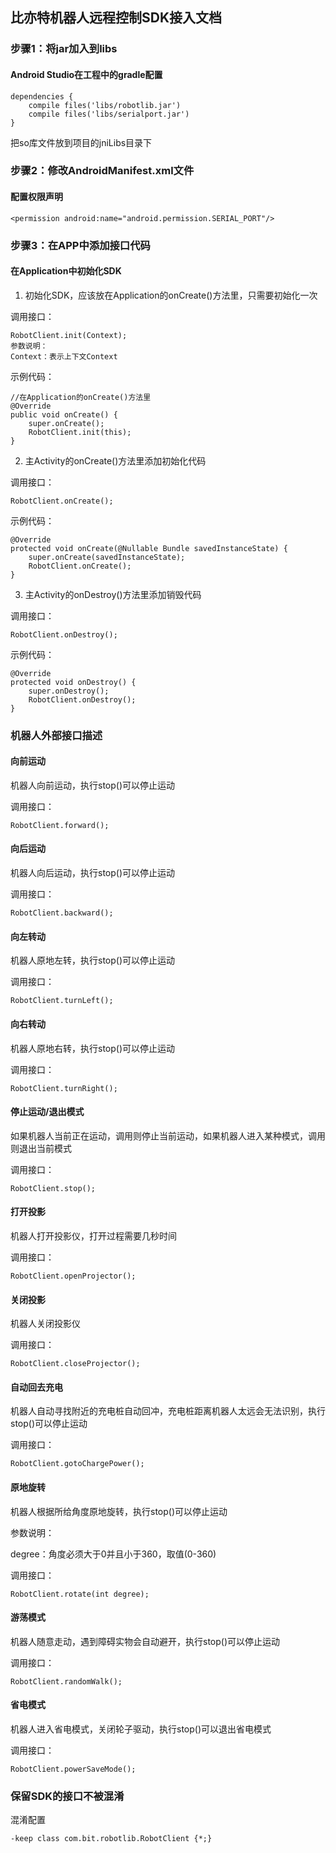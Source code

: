 ## 比亦特机器人远程控制SDK接入文档

### 步骤1：将jar加入到libs

#### Android Studio在工程中的gradle配置

    dependencies {
        compile files('libs/robotlib.jar')
        compile files('libs/serialport.jar')
    }
    
把so库文件放到项目的jniLibs目录下

### 步骤2：修改AndroidManifest.xml文件

#### 配置权限声明

	<permission android:name="android.permission.SERIAL_PORT"/>

### 步骤3：在APP中添加接口代码

#### 在Application中初始化SDK

1. 初始化SDK，应该放在Application的onCreate()方法里，只需要初始化一次

调用接口：

    RobotClient.init(Context);
    参数说明：
    Context：表示上下文Context

示例代码：

    //在Application的onCreate()方法里
    @Override
    public void onCreate() {
        super.onCreate();
        RobotClient.init(this);
    }

2. 主Activity的onCreate()方法里添加初始化代码

调用接口：

	RobotClient.onCreate();

示例代码：

	@Override
	protected void onCreate(@Nullable Bundle savedInstanceState) {
	    super.onCreate(savedInstanceState);
	    RobotClient.onCreate();
	}
	
3. 主Activity的onDestroy()方法里添加销毁代码  

调用接口：

	RobotClient.onDestroy();

示例代码：
	
	@Override
	protected void onDestroy() {
	    super.onDestroy();
	    RobotClient.onDestroy();
	}

### 机器人外部接口描述

#### 向前运动

机器人向前运动，执行stop()可以停止运动

调用接口：

    RobotClient.forward();

#### 向后运动

机器人向后运动，执行stop()可以停止运动

调用接口：
	
	RobotClient.backward();

#### 向左转动

机器人原地左转，执行stop()可以停止运动

调用接口：

	RobotClient.turnLeft();
   
#### 向右转动

机器人原地右转，执行stop()可以停止运动

调用接口：

	RobotClient.turnRight();
   
#### 停止运动/退出模式

如果机器人当前正在运动，调用则停止当前运动，如果机器人进入某种模式，调用则退出当前模式

调用接口：

	RobotClient.stop();
	   
#### 打开投影

机器人打开投影仪，打开过程需要几秒时间

调用接口：

	RobotClient.openProjector();
   
#### 关闭投影

机器人关闭投影仪

调用接口：

	RobotClient.closeProjector();

#### 自动回去充电

机器人自动寻找附近的充电桩自动回冲，充电桩距离机器人太远会无法识别，执行stop()可以停止运动

调用接口：

	RobotClient.gotoChargePower();
	
#### 原地旋转

机器人根据所给角度原地旋转，执行stop()可以停止运动

参数说明：

degree：角度必须大于0并且小于360，取值(0-360)

调用接口：

	RobotClient.rotate(int degree);
	
#### 游荡模式

机器人随意走动，遇到障碍实物会自动避开，执行stop()可以停止运动

调用接口：

	RobotClient.randomWalk();
	
#### 省电模式

机器人进入省电模式，关闭轮子驱动，执行stop()可以退出省电模式

调用接口：

	RobotClient.powerSaveMode();
	
	
### 保留SDK的接口不被混淆

混淆配置

	-keep class com.bit.robotlib.RobotClient {*;}